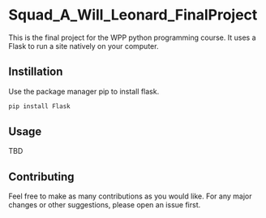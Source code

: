 # Squad_A_Will_Leonard_FinalProject

This is the final project for the WPP python programming course. It uses a Flask to run a site natively on your computer.

## Instillation

Use the package manager pip to install flask.
```bash
pip install Flask
```

## Usage

TBD

## Contributing

Feel free to make as many contributions as you would like. For any major changes or other suggestions, please open an issue first.
